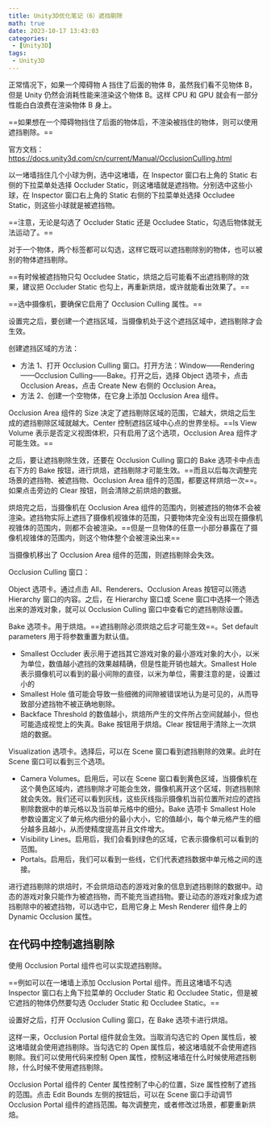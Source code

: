 ```yaml
---
title: Unity3D优化笔记（6）遮挡剔除
math: true
date: 2023-10-17 13:43:03
categories:
 - [Unity3D]
tags: 
 - Unity3D
---
```


正常情况下，如果一个障碍物 A 挡住了后面的物体 B，虽然我们看不见物体 B，但是 Unity 仍然会消耗性能来渲染这个物体 B。这样 CPU 和 GPU 就会有一部分性能白白浪费在渲染物体 B 身上。

==如果想在一个障碍物挡住了后面的物体后，不渲染被挡住的物体，则可以使用遮挡剔除。==

官方文档：https://docs.unity3d.com/cn/current/Manual/OcclusionCulling.html

以一堵墙挡住几个小球为例，选中这堵墙，在 Inspector 窗口右上角的 Static 右侧的下拉菜单处选择 Occluder Static，则这堵墙就是遮挡物。分别选中这些小球，在 Inspector 窗口右上角的 Static 右侧的下拉菜单处选择 Occludee Static，则这些小球就是被遮挡物。

==注意，无论是勾选了 Occluder Static 还是 Occludee Static，勾选后物体就无法运动了。==

对于一个物体，两个标签都可以勾选，这样它既可以遮挡剔除别的物体，也可以被别的物体遮挡剔除。

==有时候被遮挡物只勾 Occludee Static，烘焙之后可能看不出遮挡剔除的效果，建议把 Occluder Static 也勾上，再重新烘焙，或许就能看出效果了。==

==选中摄像机，要确保它启用了 Occlusion Culling 属性。==

设置完之后，要创建一个遮挡区域，当摄像机处于这个遮挡区域中，遮挡剔除才会生效。

创建遮挡区域的方法：

* 方法 1、打开 Occlusion Culling 窗口。打开方法：Window——Rendering——Occlusion Culling——Bake。打开之后，选择 Object 选项卡，点击 Occlusion Areas，点击 Create New 右侧的 Occlusion Area。
* 方法 2、创建一个空物体，在它身上添加 Occlusion Area 组件。

Occlusion Area 组件的 Size 决定了遮挡剔除区域的范围，它越大，烘焙之后生成的遮挡剔除区域就越大。Center 控制遮挡区域中心点的世界坐标。==Is View Volume 表示是否定义视图体积，只有启用了这个选项，Occlusion Area 组件才可能生效。==

之后，要让遮挡剔除生效，还要在 Occlusion Culling 窗口的 Bake 选项卡中点击右下方的 Bake 按钮，进行烘焙，遮挡剔除才可能生效。==而且以后每次调整完场景的遮挡物、被遮挡物、Occlusion Area 组件的范围，都要这样烘焙一次==。如果点击旁边的 Clear 按钮，则会清除之前烘焙的数据。

烘焙完之后，当摄像机在 Occlusion Area 组件的范围内，则被遮挡的物体不会被渲染。遮挡物实际上遮挡了摄像机视锥体的范围，只要物体完全没有出现在摄像机视锥体的范围内，则都不会被渲染。==但是一旦物体的任意一小部分暴露在了摄像机视锥体的范围内，则这个物体整个会被渲染出来==

当摄像机移出了 Occlusion Area 组件的范围，则遮挡剔除会失效。

Occlusion Culling 窗口：

Object 选项卡。通过点击 All、Renderers、Occlusion Areas 按钮可以筛选 Hierarchy 窗口的内容。之后，在 Hierarchy 窗口或 Scene 窗口中选择一个筛选出来的游戏对象，就可以 Occlusion Culling 窗口中查看它的遮挡剔除设置。

Bake 选项卡。用于烘焙。==遮挡剔除必须烘焙之后才可能生效==。Set default parameters 用于将参数重置为默认值。

* Smallest Occluder 表示用于遮挡其它游戏对象的最小游戏对象的大小，以米为单位，数值越小遮挡的效果越精确，但是性能开销也越大。Smallest Hole 表示摄像机可以看到的最小间隙的直径，以米为单位，需要注意的是，设置过小的
* Smallest Hole 值可能会导致一些细微的间隙被错误地认为是可见的，从而导致部分遮挡物不被正确地剔除。
* Backface Threshold 的数值越小，烘焙所产生的文件所占空间就越小，但也可能造成视觉上的失真。Bake 按钮用于烘焙。Clear 按钮用于清除上一次烘焙的数据。

Visualization 选项卡。选择后，可以在 Scene 窗口看到遮挡剔除的效果。此时在 Scene 窗口可以看到三个选项。

* Camera Volumes。启用后，可以在 Scene 窗口看到黄色区域，当摄像机在这个黄色区域内，遮挡剔除才可能会生效，摄像机离开这个区域，则遮挡剔除就会失效。我们还可以看到灰线，这些灰线指示摄像机当前位置所对应的遮挡剔除数据中的单元格以及当前单元格中的细分。Bake 选项卡 Smallest Hole 参数设置定义了单元格内细分的最小大小，它的值越小，每个单元格产生的细分越多且越小，从而使精度提高并且文件增大。
* Visibility Lines。启用后，我们会看到绿色的区域，它表示摄像机可以看到的范围。
* Portals。启用后，我们可以看到一些线，它们代表遮挡数据中单元格之间的连接。

进行遮挡剔除的烘焙时，不会烘焙动态的游戏对象的信息到遮挡剔除的数据中。动态的游戏对象只能作为被遮挡物，而不能充当遮挡物。要让动态的游戏对象成为遮挡剔除中的被遮挡物，可以选中它，启用它身上 Mesh Renderer 组件身上的 Dynamic Occlusion 属性。

## 在代码中控制遮挡剔除

使用 Occlusion Portal 组件也可以实现遮挡剔除。

==例如可以在一堵墙上添加 Occlusion Portal 组件。而且这堵墙不勾选 Inspector 窗口右上角下拉菜单的 Occluder Static 和 Occludee Static，但是被它遮挡的物体仍然要勾选 Occluder Static 和 Occludee Static。==

设置好之后，打开 Occlusion Culling 窗口，在 Bake 选项卡进行烘焙。

这样一来，Occlusion Portal 组件就会生效。当取消勾选它的 Open 属性后，被这堵墙就会使用遮挡剔除。当勾选它的 Open 属性后，被这堵墙就不会使用遮挡剔除。我们可以使用代码来控制 Open 属性，控制这堵墙在什么时候使用遮挡剔除，什么时候不使用遮挡剔除。

Occlusion Portal 组件的 Center 属性控制了中心的位置，Size 属性控制了遮挡的范围。点击 Edit Bounds 左侧的按钮后，可以在 Scene 窗口手动调节 Occlusion Portal 组件的遮挡范围。每次调整完，或者修改过场景，都要重新烘焙。
